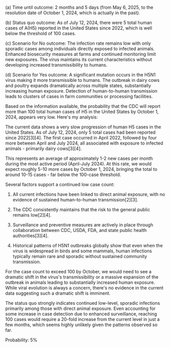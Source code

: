 (a) Time until outcome: 2 months and 5 days (from May 6, 2025, to the resolution date of October 1, 2024, which is actually in the past).

(b) Status quo outcome: As of July 12, 2024, there were 5 total human cases of A(H5) reported in the United States since 2022, which is well below the threshold of 100 cases.

(c) Scenario for No outcome: The infection rate remains low with only sporadic cases among individuals directly exposed to infected animals. Enhanced biosecurity measures at farms and continued monitoring limit new exposures. The virus maintains its current characteristics without developing increased transmissibility to humans.

(d) Scenario for Yes outcome: A significant mutation occurs in the H5N1 virus making it more transmissible to humans. The outbreak in dairy cows and poultry expands dramatically across multiple states, substantially increasing human exposure. Detection of human-to-human transmission leads to clusters of cases in farm communities or processing facilities.

Based on the information available, the probability that the CDC will report more than 100 total human cases of H5 in the United States by October 1, 2024, appears very low. Here's my analysis:

The current data shows a very slow progression of human H5 cases in the United States. As of July 12, 2024, only 5 total cases had been reported since 2022[3][4]. The first case occurred in April 2022, followed by four more between April and July 2024, all associated with exposure to infected animals - primarily dairy cows[3][4].

This represents an average of approximately 1-2 new cases per month during the most active period (April-July 2024). At this rate, we would expect roughly 5-10 more cases by October 1, 2024, bringing the total to around 10-15 cases - far below the 100-case threshold.

Several factors support a continued low case count:

1. All current infections have been linked to direct animal exposure, with no evidence of sustained human-to-human transmission[2][3].

2. The CDC consistently maintains that the risk to the general public remains low[2][4].

3. Surveillance and preventive measures are actively in place through collaboration between CDC, USDA, FDA, and state public health authorities[3][4].

4. Historical patterns of H5N1 outbreaks globally show that even when the virus is widespread in birds and some mammals, human infections typically remain rare and sporadic without sustained community transmission.

For the case count to exceed 100 by October, we would need to see a dramatic shift in the virus's transmissibility or a massive expansion of the outbreak in animals leading to substantially increased human exposure. While viral evolution is always a concern, there's no evidence in the current data suggesting such a dramatic shift is imminent.

The status quo strongly indicates continued low-level, sporadic infections primarily among those with direct animal exposure. Even accounting for some increase in case detection due to enhanced surveillance, reaching 100 cases would require a 20-fold increase from the current level in just a few months, which seems highly unlikely given the patterns observed so far.

Probability: 5%